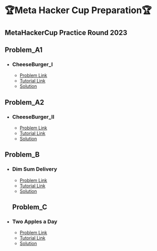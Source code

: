 
# 🏆Meta Hacker Cup Preparation🏆

## MetaHackerCup Practice Round 2023

## Problem_A1
- ### CheeseBurger_I
   - [Problem Link](https://web.facebook.com/codingcompetitions/hacker-cup/2023/practice-round/problems/A1)
   - [Tutorial Link](https://web.facebook.com/iCodeguru/videos/1075397350852863)
   - [Solution](https://github.com/aamna-ansari/MetaHackerCup/blob/main/2023/Problem_A1/Cheeseburger_I.py)
 
## Problem_A2
- ### CheeseBurger_II
   - [Problem Link](https://web.facebook.com/codingcompetitions/hacker-cup/2023/practice-round/problems/A2)
   - [Tutorial Link](https://web.facebook.com/iCodeguru/videos/427142060480694)
   - [Solution](https://github.com/aamna-ansari/MetaHackerCup/blob/main/2023/Problem_A2/Cheeseburger_II.py)
 
## Problem_B
- ### Dim Sum Delivery
   - [Problem Link](https://web.facebook.com/codingcompetitions/hacker-cup/2023/practice-round/problems/B)
   - [Tutorial Link](https://web.facebook.com/iCodeguru/videos/496067823242920)
   - [Solution](https://github.com/aamna-ansari/MetaHackerCup/blob/main/2023/Problem_B/DimSum.py)
 
  ## Problem_C
- ### Two Apples a Day
   - [Problem Link](https://web.facebook.com/codingcompetitions/hacker-cup/2023/practice-round/problems/C)
   - [Tutorial Link](https://web.facebook.com/watch/?v=2449162365445579)
   - [Solution](https://github.com/aamna-ansari/MetaHackerCup/blob/main/2023/Problem_C/Two%20_apples.py)



